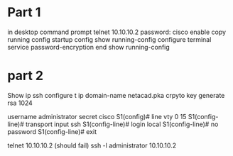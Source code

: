 # Part 1
in desktop command prompt
telnet 10.10.10.2
password: cisco
enable
copy running config startup config
show running-config
configure terminal
service password-encryption
end
show running-config


# part 2
Show ip ssh
configure t
ip domain-name netacad.pka
crpyto key generate rsa
1024

username administrator secret cisco
S1(config)# line vty 0 15
S1(config-line)# transport input ssh
S1(config-line)# login local
S1(config-line)# no password
S1(config-line)# exit

telnet 10.10.10.2 (should fail)
ssh -l administrator 10.10.10.2
